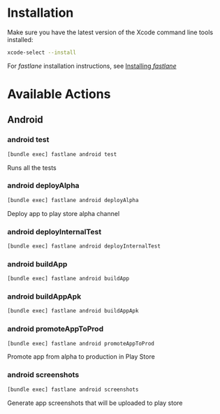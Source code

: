 # Installation

Make sure you have the latest version of the Xcode command line tools installed:

```sh
xcode-select --install
```

For _fastlane_ installation instructions, see [Installing _fastlane_](https://docs.fastlane.tools/#installing-fastlane)

# Available Actions

## Android

### android test

```sh
[bundle exec] fastlane android test
```

Runs all the tests

### android deployAlpha

```sh
[bundle exec] fastlane android deployAlpha
```

Deploy app to play store alpha channel

### android deployInternalTest

```sh
[bundle exec] fastlane android deployInternalTest
```



### android buildApp

```sh
[bundle exec] fastlane android buildApp
```



### android buildAppApk

```sh
[bundle exec] fastlane android buildAppApk
```



### android promoteAppToProd

```sh
[bundle exec] fastlane android promoteAppToProd
```

Promote app from alpha to production in Play Store

### android screenshots

```sh
[bundle exec] fastlane android screenshots
```

Generate app screenshots that will be uploaded to play store

